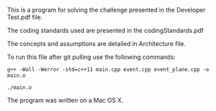 

This is a program for solving the challenge presented in the Developer Test.pdf file.

The coding standards used are presented in the codingStandards.pdf

The concepts and assumptions are detailed in Architecture file.

To run this file after git pulling use the following commands:

    g++ -Wall -Werror -std=c++11 main.cpp event.cpp event_plane.cpp -o main.o
  
    ./main.o

The program was written on a Mac OS X.
